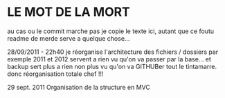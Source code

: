 # LE MOT DE LA MORT

au cas ou le commit marche pas je copie le texte ici, autant
que ce foutu readme de merde serve a quelque chose...


28/09/2011 - 22h40
je réorganise l'architecture des fichiers / dossiers
par exemple 2011 et 2012 servent a rien vu qu'on va passer par la base...
et backup sert plus a rien non plus vu qu'on va GITHUBer tout le tintamarre.
donc réorganisation totale chef !!!

29 sept. 2011
Organisation de la structure en MVC